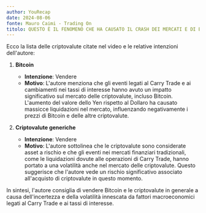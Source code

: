 ```yaml
---
author: YouRecap
date: 2024-08-06
fonte: Mauro Caimi - Trading On
titolo: QUESTO È IL FENOMENO CHE HA CAUSATO IL CRASH DEI MERCATI E DI BITCOIN | Spiegato dalla A alla Z
---
```


Ecco la lista delle criptovalute citate nel video e le relative intenzioni dell'autore:

1. **Bitcoin**
   - **Intenzione**: Vendere
   - **Motivo**: L'autore menziona che gli eventi legati al Carry Trade e ai cambiamenti nei tassi di interesse hanno avuto un impatto significativo sul mercato delle criptovalute, incluso Bitcoin. L'aumento del valore dello Yen rispetto al Dollaro ha causato massicce liquidazioni nel mercato, influenzando negativamente i prezzi di Bitcoin e delle altre criptovalute.

2. **Criptovalute generiche**
   - **Intenzione**: Vendere
   - **Motivo**: L'autore sottolinea che le criptovalute sono considerate asset a rischio e che gli eventi nei mercati finanziari tradizionali, come le liquidazioni dovute alle operazioni di Carry Trade, hanno portato a una volatilità anche nel mercato delle criptovalute. Questo suggerisce che l'autore vede un rischio significativo associato all'acquisto di criptovalute in questo momento.

In sintesi, l'autore consiglia di vendere Bitcoin e le criptovalute in generale a causa dell'incertezza e della volatilità innescata da fattori macroeconomici legati al Carry Trade e ai tassi di interesse.

